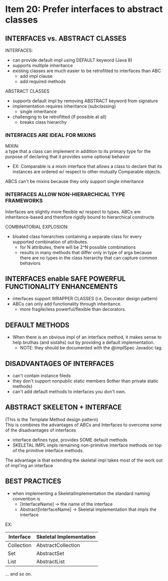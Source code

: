 # Item 20: Prefer interfaces to abstract classes

## INTERFACES vs. ABSTRACT CLASSES

INTERFACES:
- can provide default impl using DEFAULT keyword (Java 8)
- supports multiple inheritance
- existing classes are much easier to be retrofitted to interfaces than ABC
    - add impl clause
    - add required methods


ABSTRACT CLASSES
- supports default impl by removing ABSTRACT keyword from signature
- implementation requires inheritance (subclassing)
    - single inheritance
- challenging to be retrofitted (if possible at all)
    - breaks class hierarchy
    
### INTERFACES ARE IDEAL FOR MIXINS
MIXIN: <br>
a type that a class can implement in addition to its primary type for the purpose of
declaring that it provides some optional behavior
- EX: Comparable is a mixin interface that allows a class to declare that its
instances are ordered w/ respect to other mutually Comparable objects. 

ABCS can't be mixins because they only support single inheritance

### INTERFACES ALLOW NON-HIERARCHICAL TYPE FRAMEWORKS
Interfaces are slightly more flexible w/ respect to types. ABCs are inheritance-based
and therefore rigidly bound to hierarchical constructs

COMBINATORIAL EXPLOSION: <br>
- bloated class hierarchies containing a separate class for every 
supported combination of attributes. 
    - for N attributes, there will be 2^N possible combinations
    - results in many methods that differ only in type of args because there are no types in
    the class hierarchy that can capture common behaviors
    
## INTERFACES enable SAFE POWERFUL FUNCTIONALITY ENHANCEMENTS
- interfaces support WRAPPER CLASSES (i.e. Decorator design pattern)
- ABCs can only add functionality through inheritance. 
    - more fragile/less powerful/flexible than decorators.

## DEFAULT METHODS
- When there is an obvious impl of an interface method, it makes sense to help bruthas
(and sistahs) out by providing a default implementation. 
    - NOTE: they should be documented with the @implSpec Javadoc tag.
    
    
## DISADVANTAGES OF INTERFACES
- can't contain instance fileds
- they don't support nonpublic static members 9other than private static methods)
- can't add default methods to interfaces you don't own.

## ABSTRACT SKELETON + INTERFACE
(This is the Template Method design pattern)<br>
This is combines the advantages of ABCs and Interfaces to overcome some of the 
disadvantages of interfaces
- interface defines type, provides SOME default methods
- SKELETAL IMPL impls remaining non-primitive interface methods on top of the
primitive interface methods. 

The advantage is that extending the skeletal impl takes most of the work out of
impl'ing an interface


## BEST PRACTICES
- when implementing a SkeletalImplementation the standard naming convention is
    - [InterfaceName] -> the name of the interface 
    - Abstract[InterfaceName] -> Skeletal implementation that impls the interface
    
EX:

| Interface | Skeletal Implementation |
| --- | --- |
| Collection | AbstractCollection |
| Set | AbstractSet | 
| List | AbstractList | 
... and so on.


    
       
